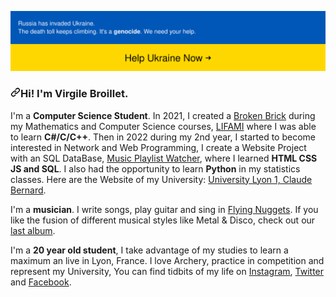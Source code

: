 <article class="markdown-body entry-content container-lg f5" itemprop="text">
  <p dir="auto">
    <a href="https://vshymanskyy.github.io/StandWithUkraine" rel="nofollow">
      <img src="https://raw.githubusercontent.com/vshymanskyy/StandWithUkraine/main/banner2-direct.svg" alt="Stand with Ukraine" style="max-width: 100%;">
    </a>
  </p>
<h3 dir="auto"><a id="user-content-hi-im-virgile-broillet" class="anchor" aria-hidden="true" href="#hi-im-virgile-broillet">
  <svg class="octicon octicon-link" viewBox="0 0 16 16" version="1.1" width="16" height="16" aria-hidden="true">
    <path fill-rule="evenodd" d="M7.775 3.275a.75.75 0 001.06 1.06l1.25-1.25a2 2 0 112.83 2.83l-2.5 2.5a2 2 0 01-2.83 0 .75.75 0 00-1.06 1.06 3.5 3.5 0 004.95 0l2.5-2.5a3.5 3.5 0 00-4.95-4.95l-1.25 1.25zm-4.69 9.64a2 2 0 010-2.83l2.5-2.5a2 2 0 012.83 0 .75.75 0 001.06-1.06 3.5 3.5 0 00-4.95 0l-2.5 2.5a3.5 3.5 0 004.95 4.95l1.25-1.25a.75.75 0 00-1.06-1.06l-1.25 1.25a2 2 0 01-2.83 0z">
    </path></svg></a>Hi! I'm Virgile Broillet.
  </h3>
<p dir="auto">
  I'm a <strong>Computer Science Student</strong>. In 2021, I created a <a href="https://leafletjs.com" rel="nofollow">Broken Brick</a> during my Mathematics and Computer Science courses, <a href="https://perso.liris.cnrs.fr/alexandre.meyer/public_html/www/doku.php?id=lifami">LIFAMI</a> where I was able to learn <strong>C#/C/C++</strong>. Then in 2022 during my 2nd year, I started to become interested in Network and Web Programming, I create a Website Project with an SQL DataBase, <a href="https://mapbox.com" rel="nofollow">Music Playlist Watcher</a>, where I learned <strong>HTML CSS JS and SQL</strong>. I also had the opportunity to learn <strong>Python</strong> in my statistics classes. Here are the Website of my University: <a href="https://univ-lyon1.fr" rel="nofollow">University Lyon 1, Claude Bernard</a>.</p>
<p dir="auto"
   >I'm a <strong>musician</strong>. I write songs, play guitar and sing in <a href="https://linktr.ee/flyingnuggets" rel="nofollow">Flying Nuggets</a>. If you like the fusion of different musical styles like Metal & Disco, check out our <a href="https://www.youtube.com/playlist?list=PLCm7LmsPGur-J1iB1k6nMyK2CK7FbTSKO" rel="nofollow">last album</a>.
 </p>
<p dir="auto">
  I'm a <strong>20 year old student</strong>, I take advantage of my studies to learn a maximum an live in Lyon, France. I love Archery, practice in competition and represent my University, You can find tidbits of my life on <a href="https://www.instagram.com/___kalak___/?hl=en" rel="nofollow">Instagram</a>, <a href="https://twitter.com/Virgile1301" rel="nofollow">Twitter</a> and <a href="https://www.facebook.com/virgile.broillet/" rel="nofollow">Facebook</a>.</p>
</article>
